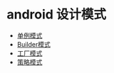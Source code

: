 # android 设计模式

 - [单例模式](./content/singleInstance.md)
 - [Builder模式](./content/builder.md)
 - [工厂模式](./content/factory.md)
 - [策略模式](./content/strategy.md)


